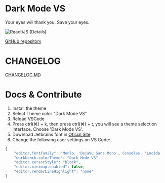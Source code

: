 # Dark Mode VS

Your eyes will thank you. Save your eyes.

![React/JS (Details)](static/screenshot.png)

[GitHub repository](https://github.com/jorgebrunetto/dark-mode-vs)

# CHANGELOG

[CHANGELOG.MD](https://github.com/jorgebrunetto/dark-mode-vs/blob/master/CHANGELOG.md)

# Docs & Contribute

1. Install the theme
2. Select Theme color "Dark Mode VS"
3. Reload VSCode
4. Press ctrl(⌘) + k, then press ctrl(⌘) + t, you will see a theme selection interface. Choose 'Dark Mode VS'.
5. Download Jetbrains font in [Oficial Site](https://www.jetbrains.com/pt-br/lp/mono/)
6. Change the following user settings on VS Code:

```javascript
{
    "editor.fontFamily": "Menlo, 'DejaVu Sans Mono', Consolas, 'Lucida Console', monospace",
    "workbench.colorTheme": "Dark Mode VS",
    "editor.cursorStyle": "block",
    "editor.minimap.enabled": false,
    "editor.renderLineHighlight": "none"
}
```
